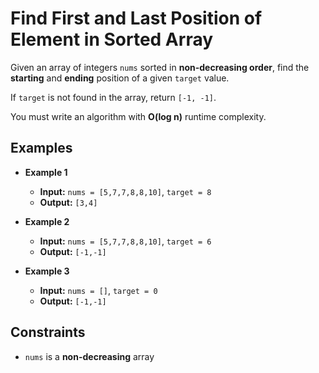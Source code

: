# Find First and Last Position of Element in Sorted Array

Given an array of integers `nums` sorted in **non-decreasing order**, find the **starting** and **ending** position of a given `target` value.

If `target` is not found in the array, return `[-1, -1]`.

You must write an algorithm with **O(log n)** runtime complexity.

## Examples

- **Example 1**  
  - **Input:** `nums = [5,7,7,8,8,10]`, `target = 8`  
  - **Output:** `[3,4]`

- **Example 2**  
  - **Input:** `nums = [5,7,7,8,8,10]`, `target = 6`  
  - **Output:** `[-1,-1]`

- **Example 3**  
  - **Input:** `nums = []`, `target = 0`  
  - **Output:** `[-1,-1]`

## Constraints
- `nums` is a **non-decreasing** array
